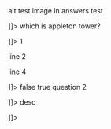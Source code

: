<quiz>
	<question type="multichoice">
		<name format="html">
			<text><![CDATA[<p>alt test image in answers test</p>]]></text>
		</name>
		<questiontext format="html">
			<text><![CDATA[<p>which is appleton tower?</p>]]></text>
		</questiontext>
		<answer format="html" fraction="0">
			<text><![CDATA[<p>1</p> <p>line 2 </p> <p>line 4</p>]]></text>
		</answer>
		<single>false</single>
		<single>true</single>
	</question>
	<question type="essay">
		<name format="html">
			<text><![CDATA[<p>question 2</p>]]></text>
		</name>
		<questiontext format="html">
			<text><![CDATA[<p>desc</p>]]></text>
		</questiontext>
		<answer fraction="0">
			<text />
		</answer>
	</question>
</quiz>